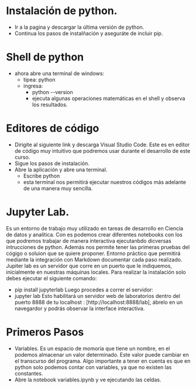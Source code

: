 # Instalación de python.
- Ir a la pagina y descargar la última versión de python.
- Continua los pasos de instalñación y aseguráte de incluir pip.

# Shell de python
- ahora abre una terminal de windows:
    - tipea: python 
    - ingresa:
        - python --version
        - ejecuta algunas operaciones matemáticas en el shell y observa los resultados.

# Editores de código
- Dirigite al siguiente link y descarga Visual Studio Code. Este es en editor de código muy intuitivo que podremos usar durante el desarrollo de este curso.
- Sigue los pasos de instalación.
- Abre la aplicación y abre una terminal.
    - Escribe python
    - esta terminal nos permitirá ejecutar nuestros códigos más adelante de una manera muy sencilla.

# Jupyter Lab.
Es un entorno de trabajo muy utilizado en tareas de desarrollo en Ciencia de datos y analítica.
Con es podemos crear diferentes notebooks con los que podremos trabajar de manera interactiva ejecutanbdo dicversas intrucciones de python. Además nos permite tener las primeras pruebas del cógigo o soluion que se quiere proponer. Entorno práctico que permitirá mediante la integración con Markdown documentar cada paso realizado.
Jupiter lab es un servidor que corre en un puerto que le indiquemos, inicialmente en nuestras máquinas locales.
Para realizar la instalación solo debes ejecutar el siguiente comando:
- pip install jupyterlab
Luego procedes a correr el servidor:
- jupyter lab
Esto habilitará un servidor web de laboratorios dentro del puerto 8888 de tu localhost : [http://localhost:8888/lab], ábrelo en un  navegardor y podrás observar la interface interactiva.

# Primeros Pasos

- Variables. Es un espacio de momoria que tiene un nombre, en el podemos almacenar un valor determinado. Este valor puede cambiar en el transcurso del programa. Algo importante a tener en cuenta es que en python solo podemos contar con variables, ya que no existen las constantes.
- Abre la notebook variables.ipynb y ve ejecutando las celdas.
